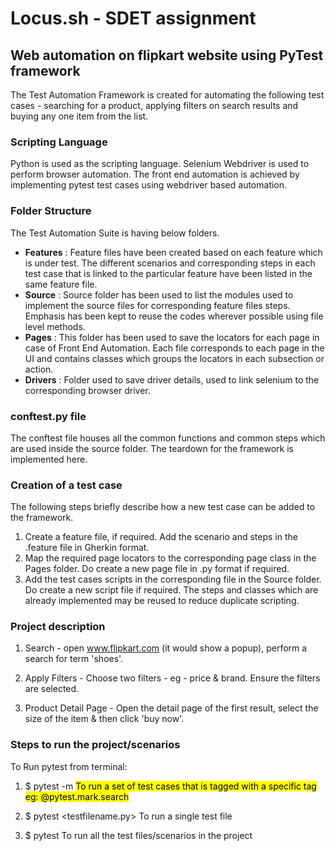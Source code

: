 # **Locus.sh - SDET assignment**
## Web automation on flipkart website using PyTest framework

The Test Automation Framework is created for automating the following test cases - searching for a product, applying filters on search results and buying any one item from the list.

### Scripting Language

Python is used as the scripting language. 
Selenium Webdriver is used to perform browser automation. The front end automation is achieved by implementing pytest test cases using webdriver based automation.

### Folder Structure

The Test Automation Suite is having below folders.

- **Features** : Feature files have been created based on each feature which is under test. The different scenarios and corresponding steps in each test case that is linked to the particular feature have been listed in the same feature file.
- **Source** : Source folder has been used to list the modules used to implement the source files for corresponding feature files steps. Emphasis has been kept to reuse the codes wherever possible using file level methods.
- **Pages** : This folder has been used to save the locators for each page in case of Front End Automation. Each file corresponds to each page in the UI and contains classes which groups the locators in each subsection or action.
- **Drivers** : Folder used to save driver details, used to link selenium to the corresponding browser driver.


### conftest.py file

The conftest file houses all the common functions and common steps which are used inside the source folder. The teardown for the framework is implemented here.

### Creation of a test case

The following steps briefly describe how a new test case can be added to the framework.

1. Create a feature file, if required. Add the scenario and steps in the .feature file in Gherkin format.
2. Map the required page locators to the corresponding page class in the Pages folder. Do create a new page file in .py format if required.
3. Add the test cases scripts in the corresponding file in the Source folder. Do create a new script file if required. The steps and classes which are already implemented may be reused to reduce duplicate scripting.


### Project description

1. Search - open www.flipkart.com (it would show a popup), perform a search for term 'shoes'. 

2. Apply Filters - Choose two filters - eg - price & brand. Ensure the filters are selected. 

3. Product Detail Page - Open the detail page of the first result, select the size of the item & then click 'buy now'.

### Steps to run the project/scenarios

To Run pytest from terminal:

1. $ pytest -m <mark name> 
To run a set of test cases that is tagged with a specific tag eg: @pytest.mark.search

2. $ pytest <testfilename.py>
To run a single test file 

3. $ pytest
To run all the test files/scenarios in the project



